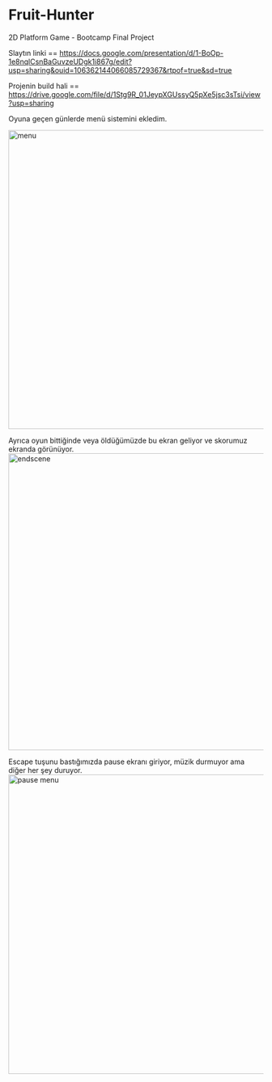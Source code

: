 # Fruit-Hunter
2D Platform Game - Bootcamp Final Project


Slaytın linki == https://docs.google.com/presentation/d/1-BoOp-1e8nqlCsnBaGuvzeUDgk1i867g/edit?usp=sharing&ouid=106362144066085729367&rtpof=true&sd=true

Projenin build hali ==  https://drive.google.com/file/d/1Stg9R_01JeypXGUssyQ5pXe5jsc3sTsi/view?usp=sharing


Oyuna geçen günlerde menü sistemini ekledim.

<img width="591" alt="menu" src="https://user-images.githubusercontent.com/91378682/173677550-00b5e901-6afe-4f1b-abce-b349b77f6918.png">

Ayrıca oyun bittiğinde veya öldüğümüzde bu ekran geliyor ve skorumuz ekranda görünüyor.
<img width="587" alt="endscene" src="https://user-images.githubusercontent.com/91378682/173677737-a6374686-421d-4530-845e-62f4490d421d.png">

Escape tuşunu bastığımızda pause ekranı giriyor, müzik durmuyor ama diğer her şey duruyor.
<img width="592" alt="pause menu" src="https://user-images.githubusercontent.com/91378682/173677815-7dcb731b-aac4-49a4-903b-02320f50823e.png">


